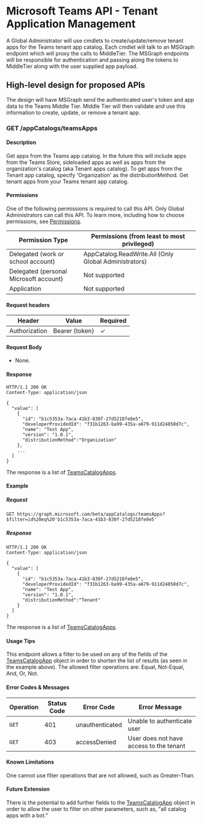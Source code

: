 # Microsoft Teams API - Tenant Application Management
A Global Administrator will use cmdlets to create/update/remove tenant apps for the Teams tenant app catalog. Each cmdlet will talk to an MSGraph endpoint which will proxy the calls to MiddleTier. The MSGraph endpoints will be responsible for authentication and passing along the tokens to MiddleTier along with the user supplied app payload.

## High-level design for proposed APIs
The design will have MSGraph send the authenticated user's token and app data to the Teams Middle Tier. Middle Tier will then validate and use this information to create, update, or remove a tenant app.

### GET /appCatalogs/teamsApps
#### Description
Get apps from the Teams app catalog. In the future this will include apps from the Teams Store, sideloaded apps as well as apps from the organization's catalog (aka Tenant apps catalog). To get apps from the Tenant app catalog, specify 'Organization' as the distributionMethod.
Get tenant apps from your Teams tenant app catalog.

#### Permissions
One of the following permissions is required to call this API. Only Global Administrators can call this API. To learn more, including how to choose permissions, see [Permissions](https://developer.microsoft.com/en-us/graph/docs/concepts/permissions_reference).

| Permission Type                        | Permissions (from least to most privileged)
| ----------------------------------     | -------------
| Delegated (work or school account)     | AppCatalog.ReadWrite.All (Only Global Administrators)
| Delegated (personal Microsoft account) | Not supported
| Application                            | Not supported

#### Request headers
| Header        | Value           | Required
| --------------| --------------  | --------
| Authorization | Bearer {token}  | ✓

#### Request Body
- None.

#### Response
```
HTTP/1.1 200 OK
Content-Type: application/json

{
  "value": [
    {
      "id": "b1c5353a-7aca-41b3-830f-27d5218fe0e5",
      "developerProvidedId": "f31b1263-ba99-435a-a679-911d24850d7c",
      "name": "Test App",
      "version": "1.0.1",
      "distributionMethod":"Organization"
    },
    ...
  ]
}
```
The response is a list of [TeamsCatalogApps](#teamscatalogapp).

#### Example
##### Request
```
GET https://graph.microsoft.com/beta/appCatalogs/teamsApps?$filter=id%20eq%20'b1c5353a-7aca-41b3-830f-27d5218fe0e5'
```

##### Response
```
HTTP/1.1 200 OK
Content-Type: application/json

{
  "value": [
    {
      "id": "b1c5353a-7aca-41b3-830f-27d5218fe0e5",
      "developerProvidedId": "f31b1263-ba99-435a-a679-911d24850d7c",
      "name": "Test App",
      "version": "1.0.1",
      "distributionMethod":"Tenant"
    }
  ]
}
```
The response is a list of [TeamsCatalogApps](#teamscatalogapp).

#### Usage Tips
This endpoint allows a filter to be used on any of the fields of the [TeamsCatalogApp](#teamscatalogapp) object in order to shorten the list of results (as seen in the example above). The allowed filter operations are: Equal, Not-Equal, And, Or, Not. 

#### Error Codes & Messages
| Operation | Status Code | Error Code      | Error Message
| --------- | ----------- | --------------- | --------------
| `GET`     | 401         | unauthenticated | Unable to authenticate user
| `GET`     | 403         | accessDenied    | User does not have access to the tenant

#### Known Limitations
One cannot use filter operations that are not allowed, such as Greater-Than.

#### Future Extension
There is the potential to add further fields to the [TeamsCatalogApp](#teamscatalogapp) object in order to allow the user to filter on other parameters, such as, "all catalog apps with a bot."

